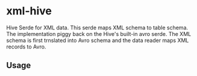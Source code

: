 # xml-hive
Hive Serde for XML data. This serde maps XML schema to table schema. The implementation piggy back on the Hive's built-in avro serde. The XML schema is first trnslated into Avro schema and the data reader maps XML records to Avro.

## Usage
